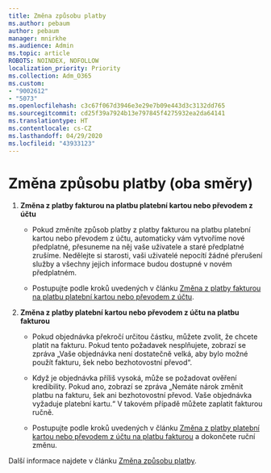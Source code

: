 ```yaml
---
title: Změna způsobu platby
ms.author: pebaum
author: pebaum
manager: mnirkhe
ms.audience: Admin
ms.topic: article
ROBOTS: NOINDEX, NOFOLLOW
localization_priority: Priority
ms.collection: Adm_O365
ms.custom:
- "9002612"
- "5073"
ms.openlocfilehash: c3c67f067d3946e3e29e7b09e443d3c3132dd765
ms.sourcegitcommit: cd25f39a7924b13e797845f4275932ea2da64141
ms.translationtype: HT
ms.contentlocale: cs-CZ
ms.lasthandoff: 04/29/2020
ms.locfileid: "43933123"
---
```

# <a name="change-payment-method-fromto"></a>Změna způsobu platby (oba směry)

1. **Změna z platby fakturou na platbu platební kartou nebo převodem z účtu**

    - Pokud změníte způsob platby z platby fakturou na platbu platební kartou nebo převodem z účtu, automaticky vám vytvoříme nové předplatné, přesuneme na něj vaše uživatele a staré předplatné zrušíme. Nedělejte si starosti, vaši uživatelé nepocítí žádné přerušení služby a všechny jejich informace budou dostupné v novém předplatném. 

    - Postupujte podle kroků uvedených v článku [Změna z platby fakturou na platbu platební kartou nebo převodem z účtu](https://docs.microsoft.com/microsoft-365/commerce/billing-and-payments/change-payment-method?view=o365-worldwide#change-from-invoice-to-credit-card-or-bank-account).

2. **Změna z platby platební kartou nebo převodem z účtu na platbu fakturou**

    - Pokud objednávka překročí určitou částku, můžete zvolit, že chcete platit na fakturu. Pokud tento požadavek nesplňujete, zobrazí se zpráva „Vaše objednávka není dostatečně velká, aby bylo možné použít fakturu, šek nebo bezhotovostní převod“.

    - Když je objednávka příliš vysoká, může se požadovat ověření kredibility. Pokud ano, zobrazí se zpráva „Nemáte nárok změnit platbu na fakturu, šek ani bezhotovostní převod. Vaše objednávka vyžaduje platební kartu.“ V takovém případě můžete zaplatit fakturou ručně.

    - Postupujte podle kroků uvedených v článku [Změna z platby platební kartou nebo převodem z účtu na platbu fakturou](https://docs.microsoft.com/microsoft-365/commerce/billing-and-payments/change-payment-method?view=o365-worldwide#change-from-credit-card-or-bank-account-to-invoice) a dokončete ruční změnu.

Další informace najdete v článku [Změna způsobu platby](https://docs.microsoft.com/microsoft-365/commerce/billing-and-payments/change-payment-method).
